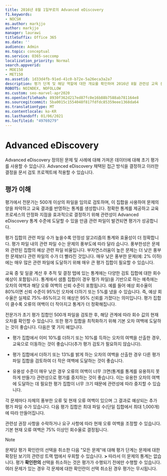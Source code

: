 ```yaml
---
title: 2016년 8월 1일부로의 Advanced eDiscovery
f1.keywords:
- NOCSH
ms.author: markjjo
author: markjjo
manager: laurawi
titleSuffix: Office 365
ms.date: ''
audience: Admin
ms.topic: conceptual
ms.service: O365-seccomp
localization_priority: Normal
search.appverid:
- MOE150
- MET150
ms.assetid: 1d33d4fb-91ed-41c0-b72e-5a26eca3a2a7
description: 평가 단계 및 해당 역할에 대한 개요를 확인하여 2016년 8월 관련성 교육 중에 문제가 Microsoft 365 Advanced eDiscovery.
ROBOTS: NOINDEX, NOFOLLOW
ms.custom: seo-marvel-apr2020
ms.openlocfilehash: 8930f362d217ed87fc0e16b88b7588ab781164e8
ms.sourcegitcommit: 5ba0015c1554048f817fdfdc85359eee1368da64
ms.translationtype: MT
ms.contentlocale: ko-KR
ms.lasthandoff: 01/06/2021
ms.locfileid: "49769279"
---
```

# <a name="assessment-in-the-relevance-module-in-advanced-ediscovery"></a>Advanced eDiscovery
  
Advanced eDiscovery 정의된 문제 및 사례에 대해 가져온 데이터에 대해 초기 평가를 사용할 수 있습니다. Advanced eDiscovery 채택된 접근 방식을 결정하고 이러한 결정을 문서 검토 프로젝트에 적용할 수 있습니다.
  
## <a name="understanding-assessment"></a>평가 이해

평가에서 전문가는 500개 이상의 파일을 임의로 검토하며, 이 집합을 사용하여 문제의 양을 파악하고 교육 결과를 반영하는 통계를 생성합니다. 정확한 통계를 제공하고 교육 프로세스의 안정화 지점을 효과적으로 결정하기 위해 관련성이 Advanced eDiscovery 통계 수준에 도달할 수 있을 만큼 관련 파일이 발견되면 평가가 성공합니다. 
  
평가 집합의 관련 파일 수가 높을수록 안정성 알고리즘의 통계와 효율성이 더 정확합니다. 평가 파일 내의 관련 파일 수는 문제의 풍부도에 따라 달라 습니다. 풍부한성은 문제와 관련된 집합의 예상 관련 파일 비율입니다. 부자연스러움이 높은 문제는 더 낮은 풍부한 문제보다 관련 파일의 수가 더 빨라진 것입니다. 매우 낮은 풍부한 문제(예: 2% 이하)에는 매우 많은 관련 파일에 도달하기 위해 매우 큰 평가 집합이 필요할 수 있습니다.
  
교육 중 및 일괄 계산 후 추적 및 결정 탭에 있는 통계에는 다양한 검토 집합에 대한 회수 예상이 포함됩니다. 통계에서 샘플 집합(이 경우 평가 파일)을 기반으로 하는 예측에는 오차의 여백과 해당 오류 여백의 신뢰 수준이 포함됩니다. 예를 들어 예상 회수율이 80%이면 신뢰 수준이 95%인 오차에 더하기 또는 5%를 냈을 수 있습니다. 즉, 예상 회수율은 실제로 75%-85%이고 이 예상은 95% 신뢰를 가졌다는 의미입니다. 평가 집합이 클수록 오류의 여백이 더 작아지고 통계가 더 정확해집니다. 
  
전문가가 초기 평가 집합인 500개 파일을 검토한 후, 해당 관계에 따라 회수 값의 현재 오차를 확인할 수 있습니다. 또한 평가 집합을 최적화하기 위해 기본 오차 여백에 도달하는 것이 좋습니다. 다음은 몇 가지 예입니다.
  
- 평가 집합에서 이미 10%를 더하기 또는 10%를 득하는 오차의 여백을 산출한 경우, 교육으로 이동하는 것이 좋습니다(추가 평가 검토가 필요하지 않습니다). 

- 평가 집합에서 더하기 또는 13%를 밝게 하는 오차의 여백을 산출한 경우 다른 평가 파일 집합을 검토하여 더 작은 여백에 도달하는 것이 좋습니다. 

- 유용성 수준이 매우 낮은 경우 오류의 여백이 너무 크면(통계를 통계를 유용하지 못하게 만들기) 관련성으로 평가를 중지하는 것이 좋습니다. 이는 유용한 오차의 여백에 도달하는 데 필요한 평가 집합이 너무 크기 때문에 관련성에 따라 중지할 수 있습니다.

각 문제마다 자체의 풍부한 오류 및 현재 오류 여백이 있으며 그 결과로 예상되는 추가 평가 파일 수가 있습니다. 다음 평가 집합은 최대 파일 수(단일 집합에서 최대 1,000개)에 따라 만들어집니다.
  
관련성 권장 사항을 수락하거나 요구 사항에 따라 현재 오류 여백을 조정할 수 있습니다. 기본 현재 오류 여백은 75% 이상인 회수율로 결정됩니다.
  
> [!NOTE]
> 문제당 평가 확인란의 선택을 취소한 다음 "모든 문제"에 대해 평가 단계는  문제에 대한 확장된 보기의 관련성 트랙 탭에서 우회할 수 있습니다. **\>** 따라서 이 문제의 통계는 없습니다. 평가 **확인란의** 선택을 취소하는 것은 평가가 수행되기 전에만 수행할 수 있습니다. 여러 문제가 있는 경우 각 문제에 대한 확인란이 선택 취소된 경우 평가는 무시됩니다.
